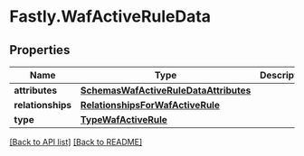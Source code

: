 # Fastly.WafActiveRuleData

## Properties

Name | Type | Description | Notes
------------ | ------------- | ------------- | -------------
**attributes** | [**SchemasWafActiveRuleDataAttributes**](SchemasWafActiveRuleDataAttributes.md) |  | [optional] 
**relationships** | [**RelationshipsForWafActiveRule**](RelationshipsForWafActiveRule.md) |  | [optional] 
**type** | [**TypeWafActiveRule**](TypeWafActiveRule.md) |  | [optional] 



[[Back to API list]](../../README.md#endpoints) [[Back to README]](../../README.md)
